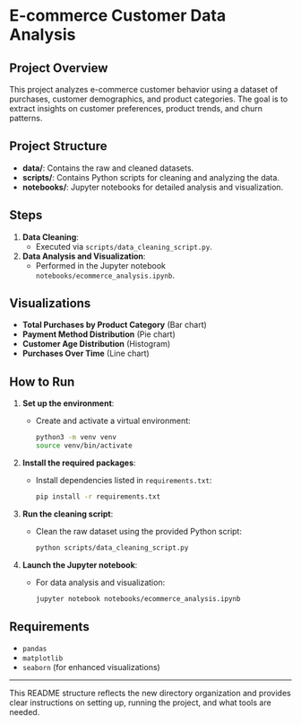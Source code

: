 # E-commerce Customer Data Analysis

## Project Overview

This project analyzes e-commerce customer behavior using a dataset of purchases, customer demographics, and product categories. The goal is to extract insights on customer preferences, product trends, and churn patterns.

## Project Structure

- **data/**: Contains the raw and cleaned datasets.
- **scripts/**: Contains Python scripts for cleaning and analyzing the data.
- **notebooks/**: Jupyter notebooks for detailed analysis and visualization.

## Steps

1. **Data Cleaning**:
   - Executed via `scripts/data_cleaning_script.py`.
2. **Data Analysis and Visualization**:
   - Performed in the Jupyter notebook `notebooks/ecommerce_analysis.ipynb`.

## Visualizations

- **Total Purchases by Product Category** (Bar chart)
- **Payment Method Distribution** (Pie chart)
- **Customer Age Distribution** (Histogram)
- **Purchases Over Time** (Line chart)

## How to Run

1. **Set up the environment**:

   - Create and activate a virtual environment:
     ```bash
     python3 -m venv venv
     source venv/bin/activate
     ```

2. **Install the required packages**:

   - Install dependencies listed in `requirements.txt`:
     ```bash
     pip install -r requirements.txt
     ```

3. **Run the cleaning script**:

   - Clean the raw dataset using the provided Python script:
     ```bash
     python scripts/data_cleaning_script.py
     ```

4. **Launch the Jupyter notebook**:
   - For data analysis and visualization:
     ```bash
     jupyter notebook notebooks/ecommerce_analysis.ipynb
     ```

## Requirements

- `pandas`
- `matplotlib`
- `seaborn` (for enhanced visualizations)

---

This README structure reflects the new directory organization and provides clear instructions on setting up, running the project, and what tools are needed.
